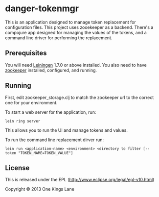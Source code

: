 # danger-tokenmgr

This is an application designed to manage token replacement for
configuration files. This project uses zooekeeper as a
backend. There's a compojure app designed for managing the values of
the tokens, and a command line driver for performing the replacement.

## Prerequisites

You will need [Leiningen][1] 1.7.0 or above installed. You also need
to have [zookeeper][2] installed, configured, and running.

[1]: https://github.com/technomancy/leiningen
[2]: http://zookeeper.apache.org

## Running

First, edit zookeeper_storage.clj to match the zookeeper url to the
correct one for your environment.

To start a web server for the application, run:

    lein ring server

This allows you to run the UI and manage tokens and values.

To run the command line replacement dirver run:

    lein run <application-name> <environment> <directory to filter [--token "TOKEN_NAME=TOKEN_VALUE"]

## License

This is released under the EPL (http://www.eclipse.org/legal/epl-v10.html)

Copyright © 2013 One Kings Lane
